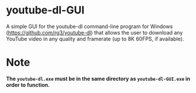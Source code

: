# youtube-dl-GUI
A simple GUI for the youtube-dl command-line program for Windows (https://github.com/rg3/youtube-dl) that allows the user to download any YouTube video in any quality and framerate (up to 8K 60FPS, if available).

# Note
**The `youtube-dl.exe` must be in the same directory as `youtube-dl-GUI.exe` in order to function.**
